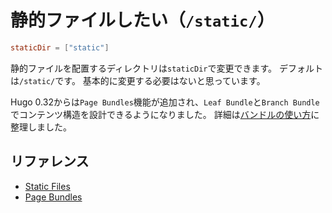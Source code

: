 # 静的ファイルしたい（`/static/`）

```toml
staticDir = ["static"]
```

静的ファイルを配置するディレクトリは``staticDir``で変更できます。
デフォルトは``/static/``です。
基本的に変更する必要はないと思っています。

Hugo 0.32からは``Page Bundles``機能が追加され、``Leaf Bundle``と``Branch Bundle``でコンテンツ構造を設計できるようになりました。
詳細は[バンドルの使い方](./hugo-bundles.md)に整理しました。

## リファレンス

- [Static Files](https://gohugo.io/content-management/static-files/)
- [Page Bundles](https://gohugo.io/content-management/page-bundles/)
